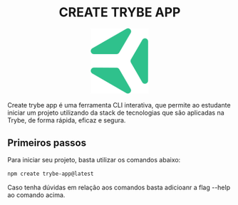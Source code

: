 <div align="center">
  <h1>CREATE TRYBE APP</h1>
  <picture>
    <img src="./templates/base/public/trybe.svg" width="130" alt="trybe logo">
  </picture>
</div>

Create trybe app é uma ferramenta CLI interativa, que permite ao estudante iniciar um projeto
utilizando da stack de tecnologias que são aplicadas na Trybe, de forma rápida, eficaz e segura.

## Primeiros passos
Para iniciar seu projeto, basta utilizar os comandos abaixo:

```bash
npm create trybe-app@latest
```

Caso tenha dúvidas em relação aos comandos basta adicioanr a flag --help ao comando acima.
